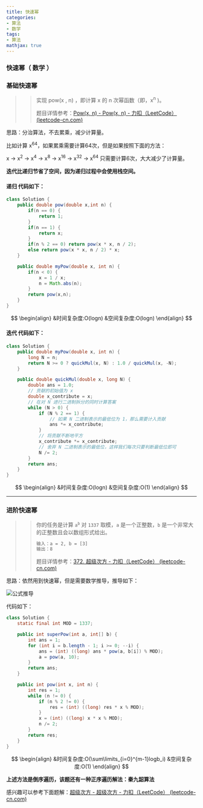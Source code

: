```yaml
---
title: 快速幂
categories:
- 算法
- 数学
tags:
- 算法
mathjax: true
---
```


### 快速幂（ 数学 ）

<!--more-->

### 基础快速幂

> > 实现 pow(x , n) ，即计算 x 的 n 次幂函数（即，x<sup>n</sup> )。
> >
> > 题目详情参考：[Pow(x, n) - Pow(x, n) - 力扣（LeetCode） (leetcode-cn.com)](https://leetcode-cn.com/problems/powx-n/solution/powx-n-by-leetcode-solution/)

思路：分治算法，不去累乘，减少计算量。

比如计算 x<sup>64</sup>，如果累乘需要计算64次，但是如果按照下面的方法：

x → x<sup>2</sup> → x<sup>4</sup> → x<sup>8</sup> → x<sup>16</sup> → x<sup>32</sup> → x<sup>64</sup>  只需要计算6次，大大减少了计算量。

**迭代比递归节省了空间，因为递归过程中会使用栈空间。**

#### 递归	代码如下：

```java
class Solution {
    public double pow(double x,int n) {
        if(n == 0) {
            return 1;
        }
        if(n == 1) {
            return x;
        }
        if(n % 2 == 0) return pow(x * x, n / 2);
        else return pow(x * x, n / 2) * x;
    }

    public double myPow(double x, int n) {
        if(n < 0) {
            x = 1 / x;
            n = Math.abs(n);
        }
        return pow(x,n);
    }
}
```
$$
\begin{align}
&时间复杂度:O(logn)
&空间复杂度:O(logn)
\end{align}
$$
#### 迭代	代码如下：

```java
class Solution {
    public double myPow(double x, int n) {
        long N = n;
        return N >= 0 ? quickMul(x, N) : 1.0 / quickMul(x, -N);
    }

    public double quickMul(double x, long N) {
        double ans = 1.0;
        // 贡献的初始值为 x
        double x_contribute = x;
        // 在对 N 进行二进制拆分的同时计算答案
        while (N > 0) {
            if (N % 2 == 1) {
                // 如果 N 二进制表示的最低位为 1，那么需要计入贡献
                ans *= x_contribute;
            }
            // 将贡献不断地平方
            x_contribute *= x_contribute;
            // 舍弃 N 二进制表示的最低位，这样我们每次只要判断最低位即可
            N /= 2;
        }
        return ans;
    }
}
```
$$
\begin{align}
&时间复杂度:O(logn)
&空间复杂度:O(1)
\end{align}
$$

----

### 进阶快速幂
> > 你的任务是计算 <code>a<sup>b</sup></code> 对 `1337` 取模，`a` 是一个正整数，`b` 是一个非常大的正整数且会以数组形式给出。
> >
> > ```html
> > 输入：a = 2, b = [3]
> > 输出：8
> > ```
> > 题目详情参考：[372. 超级次方 - 力扣（LeetCode） (leetcode-cn.com)](https://leetcode-cn.com/problems/super-pow/)

思路：依然用到快速幂，但是需要数学推导，推导如下：

![公式推导](公式推导.png)

代码如下：

```java
class Solution {
    static final int MOD = 1337;

    public int superPow(int a, int[] b) {
        int ans = 1;
        for (int i = b.length - 1; i >= 0; --i) {
            ans = (int) ((long) ans * pow(a, b[i]) % MOD);
            a = pow(a, 10);
        }
        return ans;
    }

    public int pow(int x, int n) {
        int res = 1;
        while (n != 0) {
            if (n % 2 != 0) {
                res = (int) ((long) res * x % MOD);
            }
            x = (int) ((long) x * x % MOD);
            n /= 2;
        }
        return res;
    }
}
```
$$
\begin{align}
&时间复杂度:O(\sum\limits_{i=0}^{m-1}logb_i)
&空间复杂度:O(1)
\end{align}
$$

**上述方法是倒序遍历，该题还有一种正序遍历解法：秦九韶算法**

感兴趣可以参考下面题解：[超级次方 - 超级次方 - 力扣（LeetCode） (leetcode-cn.com)](https://leetcode-cn.com/problems/super-pow/solution/chao-ji-ci-fang-by-leetcode-solution-ow8j/)


